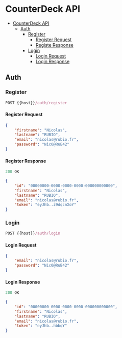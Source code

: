 # CounterDeck API

- [CounterDeck API](#counterdeck-api)
    - [Auth](#auth)
        - [Register](#register)
            - [Register Request](#register-request)
            - [Registe Response](#register-response)
        - [Login](#login)
            - [Login Request](#login-request)
            - [Login Response](#login-response)

## Auth

### Register

```js
POST {{host}}/auth/register
```

#### Register Request

```json
{
    "firstname": "Nicolas",
    "lastname": "RUBIO",
    "email": "nicolas@rubio.fr",
    "password": "Nic0@RuB42"
}
```

#### Register Response

```js
200 OK
```

```json
{
    "id": "00000000-0000-0000-0000-000000000000",
    "firstname": "Nicolas",
    "lastname": "RUBIO",
    "email": "nicolas@rubio.fr",
    "token": "eyJhb..z9dqcnXoY"
}
```

### Login

```js
POST {{host}}/auth/login
```

#### Login Request

```json
{
    "email": "nicolas@rubio.fr",
    "password": "Nic0@RuB42"
}
```

#### Login Response

```js
200 OK
```

```json
{
    "id": "00000000-0000-0000-0000-000000000000",
    "firstname": "Nicolas",
    "lastname": "RUBIO",
    "email": "nicolas@rubio.fr",
    "token": "eyJhb..hbbqY"
}
```